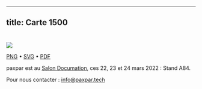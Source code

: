 
---
title: Carte 1500
---

# 



![](https://media.paxpar.tech/ludi/card_1500_recto.png)

[PNG](https://media.paxpar.tech/ludi/card_1500_recto.png) • [SVG](https://media.paxpar.tech/ludi/card_1500_recto.svg) • [PDF](https://media.paxpar.tech/ludi/card_1500_recto.pdf)

paxpar est au [Salon Documation](https://www.documation.fr/info_societe/527/paxpartech.html), ces 22, 23 et 24 mars 2022 : Stand A84.

Pour nous contacter : info@paxpar.tech


